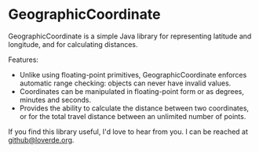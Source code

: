 GeographicCoordinate
====================

GeographicCoordinate is a simple Java library for representing latitude and longitude, and for calculating distances.

Features:

* Unlike using floating-point primitives, GeographicCoordinate enforces automatic range checking:  objects can never have invalid values.
* Coordinates can be manipulated in floating-point form or as degrees, minutes and seconds.
* Provides the ability to calculate the distance between two coordinates, or for the total travel distance between an unlimited number of points.


If you find this library useful, I'd love to hear from you.  I can be reached at github@loverde.org.
